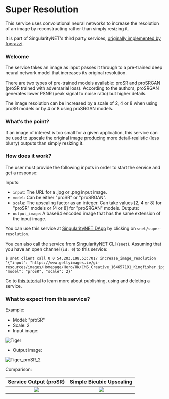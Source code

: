 [issue-template]: ../../../issues/new?template=BUG_REPORT.md
[feature-template]: ../../../issues/new?template=FEATURE_REQUEST.md

<!--
<a href="https://singularitynet.io/">
<img align="right" src="../assets/logo/singularityNETblue.png" alt="drawing" width="160"/>
</a>
-->

# Super Resolution

This service uses convolutional neural networks to increase the resolution of an image by reconstructing rather than simply resizing it.

It is part of SingularityNET's third party services, [originally implemented by fperazzi](https://github.com/fperazzi/proSR).

### Welcome

The service takes an image as input passes it through to a pre-trained deep neural network model that increases its original resolution.

There are two types of pre-trained models available: proSR and proSRGAN (proSR trained with adversarial loss). According to the authors, proSRGAN generates lower PSNR (peak signal to noise ratio) but higher details. 

The image resolution can be increased by a scale of 2, 4 or 8 when using proSR models or by 4 or 8 using proSRGAN models.

### What’s the point?

If an image of interest is too small for a given application, this service can be used to upscale the original image producing more detail-realistic (less blurry) outputs than simply resizing it.

### How does it work?

The user must provide the following inputs in order to start the service and get a response:

Inputs:
  - `input`: The URL for a .jpg or .png input image.
  - `model`: Can be either "proSR" or "proSRGAN".
  - `scale`: The upscaling factor as an integer. Can take values \[2, 4 or 8\] for "proSR" models or \[4 or 8\] for "proSRGAN" models.
Outputs:
  - `output_image`: A base64 encoded image that has the same extension of the input image.

You can use this service at [SingularityNET DApp](http://alpha.singularitynet.io/) by clicking on `snet/super-resolution`.

You can also call the service from SingularityNET CLI (`snet`). Assuming that you have an open channel (`id: 0`) to this service:

```
$ snet client call 0 0 54.203.198.53:7017 increase_image_resolution '{"input": "https://www.gettyimages.ie/gi-resources/images/Homepage/Hero/UK/CMS_Creative_164657191_Kingfisher.jpg", "model": "proSR", "scale": 2}'
```

Go to [this tutorial](https://github.com/singnet/wiki/tree/master/tutorials/howToPublishService) to learn more about publishing, using and deleting a service.

### What to expect from this service?

Example:

- Model: "proSR"
- Scale: 2
- Input image:

![Tiger](assets/users_guide/tiger_original.jpeg)

- Output image:

![Tiger_proSR_2](assets/users_guide/tiger_proSR_2.jpeg)

Comparison:

Service Output (proSR)             | Simple Bicubic Upscaling
:---------------------------------:|:-------------------------:
<img src="assets/users_guide/tiger_proSR_2.jpeg"> | <img src="assets/users_guide/tiger_bicubic.jpeg">
